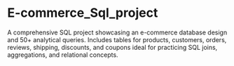# E-commerce_Sql_project
A comprehensive SQL project showcasing an e-commerce database design and 50+ analytical queries. Includes tables for products, customers, orders, reviews, shipping, discounts, and coupons ideal for practicing SQL joins, aggregations, and relational concepts.
